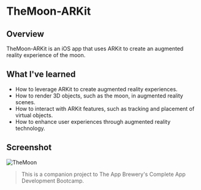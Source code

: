 # TheMoon-ARKit

## Overview

TheMoon-ARKit is an iOS app that uses ARKit to create an augmented reality experience of the moon.

## What I've learned

* How to leverage ARKit to create augmented reality experiences.
* How to render 3D objects, such as the moon, in augmented reality scenes.
* How to interact with ARKit features, such as tracking and placement of virtual objects.
* How to enhance user experiences through augmented reality technology.

## Screenshot
![TheMoon](https://github.com/Pathompat-m/SeeFood-coreML/assets/151487556/8f542450-af0a-490a-8df7-8915e39bd0f9)

>This is a companion project to The App Brewery's Complete App Development Bootcamp.

